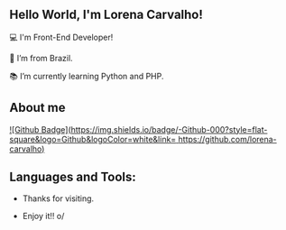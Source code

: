 ## Hello World, I'm Lorena Carvalho!


:computer: I'm Front-End Developer!

:house_with_garden: I’m from Brazil.

:books: I’m currently learning Python and PHP.

 

## About me

[![Github Badge](https://img.shields.io/badge/-Github-000?style=flat-square&logo=Github&logoColor=white&link= https://github.com/lorena-carvalho)](https://github.com/lorena-carvalho)


## Languages and Tools:




- Thanks for visiting.

- Enjoy it!! o/
